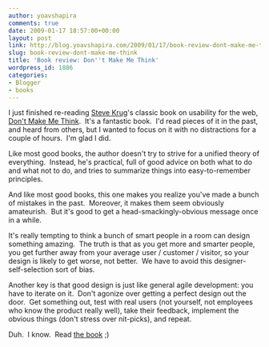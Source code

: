 ```yaml
---
author: yoavshapira
comments: true
date: 2009-01-17 18:57:00+00:00
layout: post
link: http://blog.yoavshapira.com/2009/01/17/book-review-dont-make-me-think/
slug: book-review-dont-make-me-think
title: 'Book review: Don''t Make Me Think'
wordpress_id: 1886
categories:
- Blogger
- books
---
```


I just finished re-reading [Steve Krug](http://www.sensible.com/about.html)'s classic book on usability for the web, [Don't Make Me Think](http://www.sensible.com/buythebook.html).  It's a fantastic book.  I'd read pieces of it in the past, and heard from others, but I wanted to focus on it with no distractions for a couple of hours.  I'm glad I did.

  


Like most good books, the author doesn't try to strive for a unified theory of everything.  Instead, he's practical, full of good advice on both what to do and what not to do, and tries to summarize things into easy-to-remember principles.

  


And like most good books, this one makes you realize you've made a bunch of mistakes in the past.  Moreover, it makes them seem obviously amateurish.  But it's good to get a head-smackingly-obvious message once in a while.

  


It's really tempting to think a bunch of smart people in a room can design something amazing.  The truth is that as you get more and smarter people, you get further away from your average user / customer / visitor, so your design is likely to get worse, not better.  We have to avoid this designer-self-selection sort of bias.

  


Another key is that good design is just like general agile development: you have to iterate on it.  Don't agonize over getting a perfect design out the door.  Get something out, test with real users (not yourself, not employees who know the product really well), take their feedback, implement the obvious things (don't stress over nit-picks), and repeat.

  


Duh.  I know.  Read [the book](http://www.sensible.com/buythebook.html) ;)
